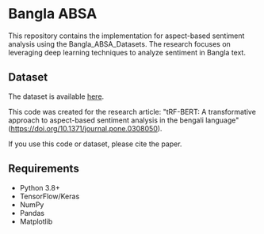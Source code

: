 # Bangla ABSA

This repository contains the implementation for aspect-based sentiment analysis using the Bangla_ABSA_Datasets. The research focuses on leveraging deep learning techniques to analyze sentiment in Bangla text.

## Dataset
The dataset is available [here](https://github.com/atik-05/Bangla_ABSA_Datasets).

This code was created for the research article: "tRF-BERT: A transformative approach to aspect-based sentiment analysis in the bengali language" (https://doi.org/10.1371/journal.pone.0308050).

If you use this code or dataset, please cite the paper.

## Requirements
- Python 3.8+
- TensorFlow/Keras
- NumPy
- Pandas
- Matplotlib


